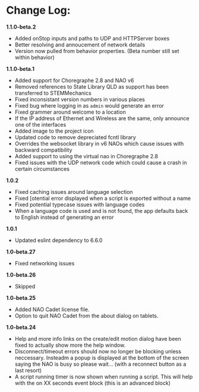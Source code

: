 # Change Log:

**1.1.0-beta.2**
- Added onStop inputs and paths to UDP and HTTPServer boxes
- Better resolving and annoucement of network details
- Version now pulled from behavior properties. (Beta number still set within behavior)

**1.1.0-beta.1**
- Added support for Choregraphe 2.8 and NAO v6
- Removed references to State Library QLD as support has been transferred to STEMMechanics
- Fixed inconsistant version numbers in various places
- Fixed bug where logging in as `admin` would generate an error
- Fixed grammer around welcome to a location
- If the IP address of Ethernet and Wireless are the same, only announce one of the interfaces
- Added image to the project icon
- Updated code to remove depreciated fcntl library
- Overrides the websocket library in v6 NAOs which cause issues with backward compatibility
- Added support to using the virtual nao in Choregraphe 2.8
- Fixed issues with the UDP network code which could cause a crash in certain circumstances

**1.0.2**
- Fixed caching issues around language selection
- Fixed [otential error displayed when a script is exported without a name
- Fixed potential typecase issues with language codes
- When a language code is used and is not found, the app defaults back to English instead of generating an error

**1.0.1**
- Updated eslint dependency to 6.6.0

**1.0-beta.27**
- Fixed networking issues

**1.0-beta.26**
- Skipped

**1.0-beta.25**
- Added NAO Cadet license file.
- Option to quit NAO Cadet from the about dialog on tablets.

**1.0-beta.24**
- Help and more info links on the create/edit motion dialog have been fixed to actually show more the help window.
- Disconnect/timeout errors should now no longer be blocking unless neccessary. Insteadm a popup is displayed at the bottom of the screen saying the NAO is busy so please wait... (with a reconnect button as a last resort)
- A script running timer is now shown when running a script. This will help with the on XX seconds event block (this is an advanced block)

